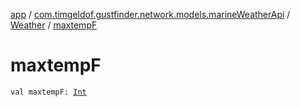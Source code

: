 [app](../../index.md) / [com.timgeldof.gustfinder.network.models.marineWeatherApi](../index.md) / [Weather](index.md) / [maxtempF](./maxtemp-f.md)

# maxtempF

`val maxtempF: `[`Int`](https://kotlinlang.org/api/latest/jvm/stdlib/kotlin/-int/index.html)